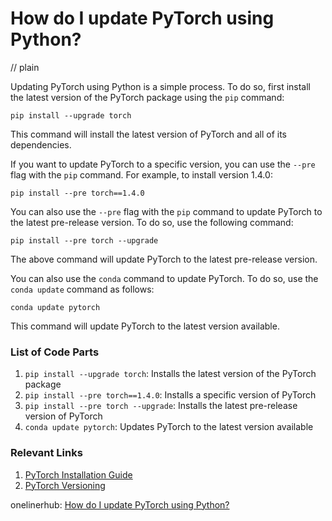 # How do I update PyTorch using Python?
// plain

Updating PyTorch using Python is a simple process. To do so, first install the latest version of the PyTorch package using the `pip` command:

```
pip install --upgrade torch
```

This command will install the latest version of PyTorch and all of its dependencies.

If you want to update PyTorch to a specific version, you can use the `--pre` flag with the `pip` command. For example, to install version 1.4.0:

```
pip install --pre torch==1.4.0
```

You can also use the `--pre` flag with the `pip` command to update PyTorch to the latest pre-release version. To do so, use the following command:

```
pip install --pre torch --upgrade
```

The above command will update PyTorch to the latest pre-release version.

You can also use the `conda` command to update PyTorch. To do so, use the `conda update` command as follows:

```
conda update pytorch
```

This command will update PyTorch to the latest version available.

### List of Code Parts
1. `pip install --upgrade torch`: Installs the latest version of the PyTorch package
2. `pip install --pre torch==1.4.0`: Installs a specific version of PyTorch
3. `pip install --pre torch --upgrade`: Installs the latest pre-release version of PyTorch
4. `conda update pytorch`: Updates PyTorch to the latest version available

### Relevant Links
1. [PyTorch Installation Guide](https://pytorch.org/get-started/locally/)
2. [PyTorch Versioning](https://pytorch.org/docs/stable/version.html)

onelinerhub: [How do I update PyTorch using Python?](https://onelinerhub.com/python-pytorch/how-do-i-update-pytorch-using-python)